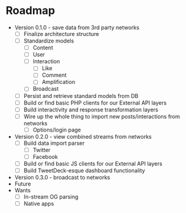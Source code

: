 <!--
Marked Style: Github
Custom Processor: false
-->
# Roadmap

* Version 0.1.0 - save data from 3rd party networks
    - [ ] Finalize architecture structure
    - [ ] Standardize models
        + [ ] Content
        + [ ] User
        + [ ] Interaction
            * [ ] Like
            * [ ] Comment
            * [ ] Amplification
        + [ ] Broadcast
    - [ ] Persist and retrieve standard models from DB
    - [ ] Build or find basic PHP clients for our External API layers
    - [ ] Build interactivity and response transformation layers
    - [ ] Wire up the whole thing to import new posts/interactions from networks
        + [ ] Options/login page
* Version 0.2.0 - view combined streams from networks
    - [ ] Build data import parser
        + [ ] Twitter
        + [ ] Facebook
    - [ ] Build or find basic JS clients for our External API layers
    - [ ] Build TweetDeck-esque dashboard functionality
* Version 0.3.0 - broadcast to networks
* Future
* Wants
    - [ ] In-stream OG parsing
    - [ ] Native apps
